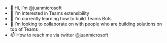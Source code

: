 - 👋 Hi, I’m @juanmicrosoft
- 👀 I’m interested in Teams extensibility
- 🌱 I’m currently learning how to build Teams Bots
- 💞️ I’m looking to collaborate on with people who are building solutions on top of Teams
- 📫 How to reach me via twitter @juanmicrosoft

<!---
juanmicrosoft/juanmicrosoft is a ✨ special ✨ repository because its `README.md` (this file) appears on your GitHub profile.
You can click the Preview link to take a look at your changes.
--->
